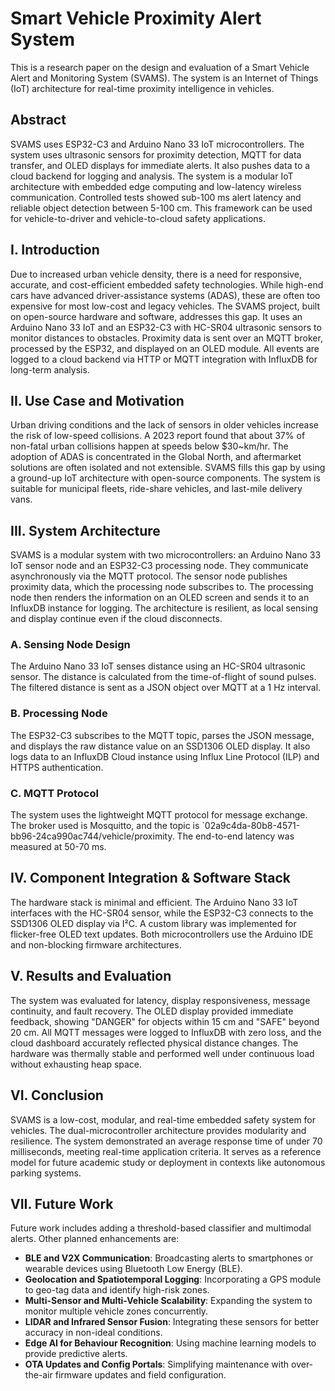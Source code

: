 # Smart Vehicle Proximity Alert System

This is a research paper on the design and evaluation of a Smart Vehicle Alert and Monitoring System (SVAMS). The system is an Internet of Things (IoT) architecture for real-time proximity intelligence in vehicles.

## Abstract

SVAMS uses ESP32-C3 and Arduino Nano 33 IoT microcontrollers. The system uses ultrasonic sensors for proximity detection, MQTT for data transfer, and OLED displays for immediate alerts. It also pushes data to a cloud backend for logging and analysis. The system is a modular IoT architecture with embedded edge computing and low-latency wireless communication. Controlled tests showed sub-100 ms alert latency and reliable object detection between 5-100 cm. This framework can be used for vehicle-to-driver and vehicle-to-cloud safety applications.

## I. Introduction

Due to increased urban vehicle density, there is a need for responsive, accurate, and cost-efficient embedded safety technologies. While high-end cars have advanced driver-assistance systems (ADAS), these are often too expensive for most low-cost and legacy vehicles. The SVAMS project, built on open-source hardware and software, addresses this gap. It uses an Arduino Nano 33 IoT and an ESP32-C3 with HC-SR04 ultrasonic sensors to monitor distances to obstacles. Proximity data is sent over an MQTT broker, processed by the ESP32, and displayed on an OLED module. All events are logged to a cloud backend via HTTP or MQTT integration with InfluxDB for long-term analysis.

## II. Use Case and Motivation

Urban driving conditions and the lack of sensors in older vehicles increase the risk of low-speed collisions. A 2023 report found that about 37% of non-fatal urban collisions happen at speeds below $30~km/hr. The adoption of ADAS is concentrated in the Global North, and aftermarket solutions are often isolated and not extensible. SVAMS fills this gap by using a ground-up IoT architecture with open-source components. The system is suitable for municipal fleets, ride-share vehicles, and last-mile delivery vans.

## III. System Architecture

SVAMS is a modular system with two microcontrollers: an Arduino Nano 33 IoT sensor node and an ESP32-C3 processing node. They communicate asynchronously via the MQTT protocol. The sensor node publishes proximity data, which the processing node subscribes to. The processing node then renders the information on an OLED screen and sends it to an InfluxDB instance for logging. The architecture is resilient, as local sensing and display continue even if the cloud disconnects.

### A. Sensing Node Design
The Arduino Nano 33 IoT senses distance using an HC-SR04 ultrasonic sensor. The distance is calculated from the time-of-flight of sound pulses. The filtered distance is sent as a JSON object over MQTT at a 1 Hz interval.

### B. Processing Node
The ESP32-C3 subscribes to the MQTT topic, parses the JSON message, and displays the raw distance value on an SSD1306 OLED display. It also logs data to an InfluxDB Cloud instance using Influx Line Protocol (ILP) and HTTPS authentication.

### C. MQTT Protocol
The system uses the lightweight MQTT protocol for message exchange. The broker used is Mosquitto, and the topic is `02a9c4da-80b8-4571-bb96-24ca990ac744/vehicle/proximity. The end-to-end latency was measured at 50-70 ms.

## IV. Component Integration & Software Stack

The hardware stack is minimal and efficient. The Arduino Nano 33 IoT interfaces with the HC-SR04 sensor, while the ESP32-C3 connects to the SSD1306 OLED display via I²C. A custom library was implemented for flicker-free OLED text updates. Both microcontrollers use the Arduino IDE and non-blocking firmware architectures.

## V. Results and Evaluation

The system was evaluated for latency, display responsiveness, message continuity, and fault recovery. The OLED display provided immediate feedback, showing "DANGER" for objects within 15 cm and "SAFE" beyond 20 cm. All MQTT messages were logged to InfluxDB with zero loss, and the cloud dashboard accurately reflected physical distance changes. The hardware was thermally stable and performed well under continuous load without exhausting heap space.

## VI. Conclusion

SVAMS is a low-cost, modular, and real-time embedded safety system for vehicles. The dual-microcontroller architecture provides modularity and resilience. The system demonstrated an average response time of under 70 milliseconds, meeting real-time application criteria. It serves as a reference model for future academic study or deployment in contexts like autonomous parking systems.

## VII. Future Work

Future work includes adding a threshold-based classifier and multimodal alerts. Other planned enhancements are:
* **BLE and V2X Communication**: Broadcasting alerts to smartphones or wearable devices using Bluetooth Low Energy (BLE).
* **Geolocation and Spatiotemporal Logging**: Incorporating a GPS module to geo-tag data and identify high-risk zones.
* **Multi-Sensor and Multi-Vehicle Scalability**: Expanding the system to monitor multiple vehicle zones concurrently.
* **LIDAR and Infrared Sensor Fusion**: Integrating these sensors for better accuracy in non-ideal conditions.
* **Edge AI for Behaviour Recognition**: Using machine learning models to provide predictive alerts.
* **OTA Updates and Config Portals**: Simplifying maintenance with over-the-air firmware updates and field configuration.
